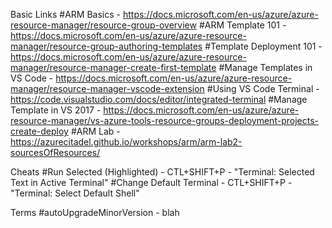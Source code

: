 Basic Links 
#ARM Basics -                  https://docs.microsoft.com/en-us/azure/azure-resource-manager/resource-group-overview
#ARM Template 101 -            https://docs.microsoft.com/en-us/azure/azure-resource-manager/resource-group-authoring-templates
#Template Deployment 101 -     https://docs.microsoft.com/en-us/azure/azure-resource-manager/resource-manager-create-first-template
#Manage Templates in VS Code - https://docs.microsoft.com/en-us/azure/azure-resource-manager/resource-manager-vscode-extension
#Using VS Code Terminal -      https://code.visualstudio.com/docs/editor/integrated-terminal
#Manage Template in VS 2017 -  https://docs.microsoft.com/en-us/azure/azure-resource-manager/vs-azure-tools-resource-groups-deployment-projects-create-deploy
#ARM Lab -                     https://azurecitadel.github.io/workshops/arm/arm-lab2-sourcesOfResources/

Cheats 
#Run Selected (Highlighted) -  CTL+SHIFT+P - "Terminal: Selected Text in Active Terminal"
#Change Default Terminal -     CTL+SHIFT+P - "Terminal: Select Default Shell"

Terms
#autoUpgradeMinorVersion -     blah